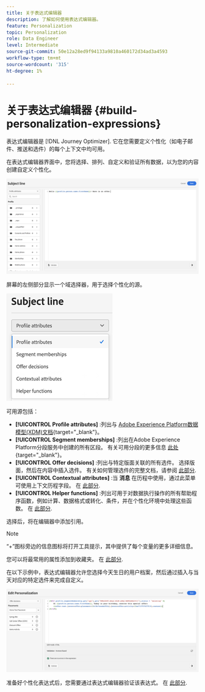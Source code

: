 ```yaml
---
title: 关于表达式编辑器
description: 了解如何使用表达式编辑器。
feature: Personalization
topic: Personalization
role: Data Engineer
level: Intermediate
source-git-commit: 50e12a28ed9f94133a9810a460172d34ad3a4593
workflow-type: tm+mt
source-wordcount: '315'
ht-degree: 1%

---
```


# 关于表达式编辑器 {#build-personalization-expressions}

表达式编辑器是 [!DNL Journey Optimizer]. 它在您需要定义个性化（如电子邮件、推送和选件）的每个上下文中均可用。

在表达式编辑器界面中，您将选择、排列、自定义和验证所有数据，以为您的内容创建自定义个性化。

![](assets/perso_ee1.png)

屏幕的左侧部分显示一个域选择器，用于选择个性化的源。

![](assets/perso_ee3.png)

可用源包括：

* **[!UICONTROL Profile attributes]** :列出与 [Adobe Experience Platform数据模型(XDM)文档](https://experienceleague.adobe.com/docs/experience-platform/xdm/home.html?lang=zh-Hans){target=&quot;_blank&quot;}。
* **[!UICONTROL Segment memberships]** :列出在Adobe Experience Platform分段服务中创建的所有区段。 有关可用分段的更多信息 [此处](https://experienceleague.adobe.com/docs/experience-platform/segmentation/home.html){target=&quot;_blank&quot;}。
* **[!UICONTROL Offer decisions]** :列出与特定版面关联的所有选件。 选择版面，然后在内容中插入选件。 有关如何管理选件的完整文档，请参阅 [此部分](../deliver-personalized-offers.md).
* **[!UICONTROL Contextual attributes]** :当 **消息** 在历程中使用，通过此菜单可使用上下文历程字段。 在 [此部分](personalization-use-case.md).
* **[!UICONTROL Helper functions]** :列出可用于对数据执行操作的所有帮助程序函数，例如计算、数据格式或转化、条件，并在个性化环境中处理这些函数。 在 [此部分](functions/functions.md).

选择后，将在编辑器中添加引用。

>[!NOTE]
>
>“+”图标旁边的信息图标将打开工具提示，其中提供了每个变量的更多详细信息。
>
>您可以将最常用的属性添加到收藏夹。 在 [此部分](personalization-favorites.md).

在以下示例中，表达式编辑器允许您选择今天生日的用户档案，然后通过插入与当天对应的特定选件来完成自定义。

![](assets/perso_ee2.png)

准备好个性化表达式后，您需要通过表达式编辑器验证该表达式。 在 [此部分](personalization-validation.md).
